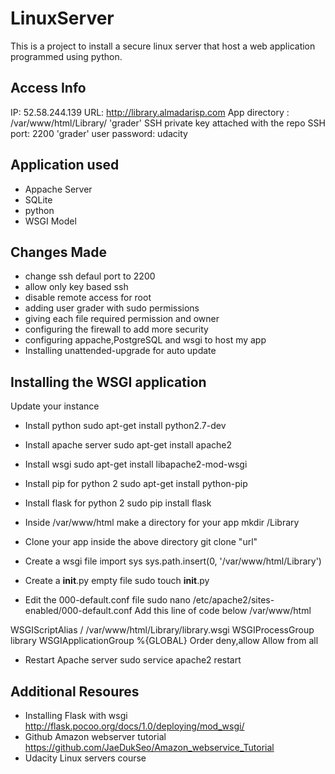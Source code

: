 # LinuxServer
This is a project to install a secure linux server that
host a web application programmed using python.
## Access Info
IP: 52.58.244.139
URL: http://library.almadarisp.com
App directory : /var/www/html/Library/ 
'grader' SSH private key attached with the repo
SSH port: 2200 
'grader' user password: udacity
## Application used
- Appache Server
- SQLite 
- python
- WSGI Model
## Changes Made
- change ssh defaul port to 2200
- allow only key based ssh
- disable remote access for root
- adding user grader with sudo permissions
- giving each file required permission and owner
- configuring the firewall to add more security
- configuring appache,PostgreSQL and wsgi to host my app
- Installing unattended-upgrade for auto update

## Installing the WSGI application
Update your instance

- Install python 
sudo apt-get install python2.7-dev

- Install apache server
sudo apt-get install apache2
- Install wsgi
sudo apt-get install libapache2-mod-wsgi
- Install pip for python 2
sudo apt-get install python-pip
- Install flask for python 2
sudo pip install flask
- Inside /var/www/html make a directory for your app
mkdir /Library
- Clone your app inside the above directory
git clone "url"
- Create a wsgi file
import sys
sys.path.insert(0, '/var/www/html/Library')
- Create a __init__.py empty file
sudo touch __init__.py
- Edit the 000-default.conf file 
sudo nano /etc/apache2/sites-enabled/000-default.conf
Add this line of code below /var/www/html 

WSGIScriptAlias / /var/www/html/Library/library.wsgi
<Directory library>
    WSGIProcessGroup library
    WSGIApplicationGroup %{GLOBAL}
    Order deny,allow
    Allow from all
</Directory>

- Restart Apache server
sudo service apache2 restart

## Additional Resoures
- Installing Flask with wsgi
http://flask.pocoo.org/docs/1.0/deploying/mod_wsgi/
- Github Amazon webserver tutorial
https://github.com/JaeDukSeo/Amazon_webservice_Tutorial
- Udacity Linux servers course
